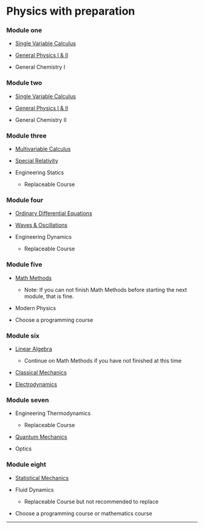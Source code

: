  # Physics with preparation

### Module one

* [Single Variable Calculus](https://github.com/BibliographiesProject/Bibliographies/blob/a7db5b50a2706250e8cd3441a2d99d311884a6b6/Math/SingleVariableCalculus.md)

* [General Physics I & II](https://github.com/BibliographiesProject/Bibliographies/blob/fcc317a4dd2eb72e740ed84f960c0b3ad064a613/Science/Physical%20Sciences/Physics/Physics.md)

* General Chemistry I

### Module two
* [Single Variable Calculus](https://github.com/BibliographiesProject/Bibliographies/blob/a7db5b50a2706250e8cd3441a2d99d311884a6b6/Math/SingleVariableCalculus.md)

* [General Physics I & II](https://github.com/BibliographiesProject/Bibliographies/blob/fcc317a4dd2eb72e740ed84f960c0b3ad064a613/Science/Physical%20Sciences/Physics/Physics.md)

* General Chemistry II

### Module three

* [Multivariable Calculus](https://github.com/BibliographiesProject/Bibliographies/blob/a7db5b50a2706250e8cd3441a2d99d311884a6b6/Math/MultivariableCalculus.md)

* [Special Relativity](https://github.com/BibliographiesProject/Bibliographies/blob/fcc317a4dd2eb72e740ed84f960c0b3ad064a613/Science/Physical%20Sciences/Physics/Special%20Relativity.md)

* Engineering Statics

  * Replaceable Course

### Module four

* [Ordinary Differential Equations](https://github.com/BibliographiesProject/Bibliographies/blob/a7db5b50a2706250e8cd3441a2d99d311884a6b6/Math/Differential%20Equations.md)

* [Waves & Oscillations](https://github.com/BibliographiesProject/Bibliographies/blob/fcc317a4dd2eb72e740ed84f960c0b3ad064a613/Science/Physical%20Sciences/Physics/Waves%20and%20Oscillations.md)

* Engineering Dynamics

  * Replaceable Course

### Module five

* [Math Methods](https://github.com/BibliographiesProject/Bibliographies/blob/fcc317a4dd2eb72e740ed84f960c0b3ad064a613/Science/Physical%20Sciences/Physics/Math%20Methods%20for%20Physicists.md)

  * Note: If you can not finish Math Methods before starting the next module, that is fine. 

* Modern Physics 

* Choose a programming course

### Module six 

* [Linear Algebra](https://github.com/BibliographiesProject/Bibliographies/blob/a7db5b50a2706250e8cd3441a2d99d311884a6b6/Math/LinearAlgebra.md)

  * Continue on Math Methods if you have not finished at this time

* [Classical Mechanics](https://github.com/BibliographiesProject/Bibliographies/blob/fcc317a4dd2eb72e740ed84f960c0b3ad064a613/Science/Physical%20Sciences/Physics/Classical%20Mechanics.md)

* [Electrodynamics](https://github.com/BibliographiesProject/Bibliographies/blob/fcc317a4dd2eb72e740ed84f960c0b3ad064a613/Science/Physical%20Sciences/Physics/Electrodynamics.md)

### Module seven

* Engineering Thermodynamics

  * Replaceable Course

* [Quantum Mechanics](https://github.com/BibliographiesProject/Bibliographies/blob/fcc317a4dd2eb72e740ed84f960c0b3ad064a613/Science/Physical%20Sciences/Physics/Quantum%20Mechanics.md)

* Optics

### Module eight

* [Statistical Mechanics](https://github.com/BibliographiesProject/Bibliographies/blob/fcc317a4dd2eb72e740ed84f960c0b3ad064a613/Science/Physical%20Sciences/Physics/Statistical%20Mechanics.md)

* Fluid Dynamics
  * Replaceable Course but not recommended to replace

* Choose a programming course or mathematics course

---
